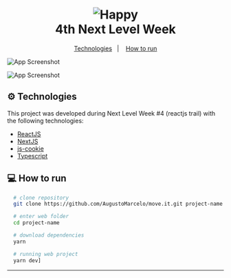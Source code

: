 <h1 align="center">
  <img alt="Happy" src="https://res.cloudinary.com/augustomarcelo/image/upload/v1614902070/move.it/move.it-logo_c11bmc.png" />
  <br />
  4th Next Level Week
</h1>

<p align="center">
  <a href="#gear-technologies">Technologies</a>&nbsp;&nbsp;&nbsp;|&nbsp;&nbsp;&nbsp;
  <a href="#computer-how-to-run">How to run</a>
</p>

![App Screenshot](https://res.cloudinary.com/augustomarcelo/image/upload/v1614902290/move.it/Safari_Big_Sur_-_Dark_wbmlmr.png)

![App Screenshot](https://res.cloudinary.com/augustomarcelo/image/upload/v1614902487/move.it/Safari_Big_Sur_-_Dark_aaigle.png)

## :gear: Technologies

This project was developed during Next Level Week #4 (reactjs trail) with the following technologies:

  - [ReactJS](https://reactjs.org/)
  - [NextJS](https://nextjs.org/)
  - [js-cookie](https://github.com/js-cookie/js-cookie)
  - [Typescript][ts]

## :computer: How to run

  ```bash
    # clone repository
    git clone https://github.com/AugustoMarcelo/move.it.git project-name

    # enter web folder
    cd project-name

    # download dependencies
    yarn

    # running web project
    yarn dev]
  ```

---

[ts]: https://www.typescriptlang.org
[vscode]: https://code.visualstudio.com/
[yarn]: https://yarnpkg.com/
[vceditconfig]: https://marketplace.visualstudio.com/items?itemName=EditorConfig.EditorConfig
[vceslint]: https://marketplace.visualstudio.com/items?itemName=dbaeumer.vscode-eslint